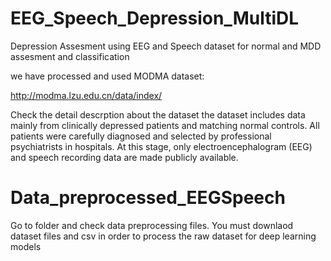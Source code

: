 # EEG_Speech_Depression_MultiDL
Depression Assesment using EEG and Speech dataset for normal and MDD assesment and classification

we have processed and used MODMA dataset: 

http://modma.lzu.edu.cn/data/index/

Check the detail descrption about the dataset
the dataset includes data mainly from clinically depressed patients and matching normal controls. 
All patients were carefully diagnosed and selected by professional psychiatrists in hospitals.
At this stage, only electroencephalogram (EEG) and speech recording data are made publicly available.

# Data_preprocessed_EEGSpeech
Go to folder and check data preprocessing files. You must downlaod dataset files and csv in order to process the raw dataset
for deep learning models
